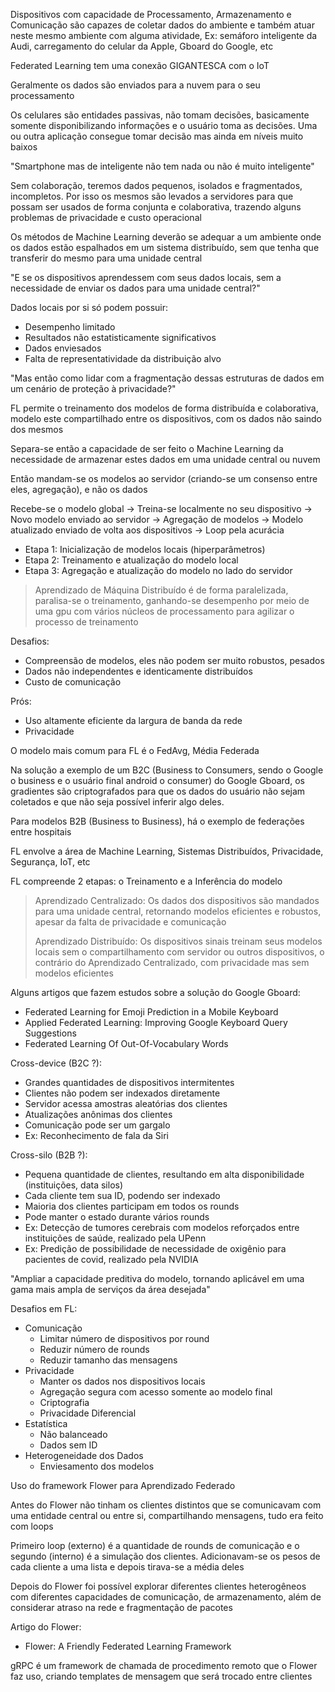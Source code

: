 Dispositivos com capacidade de Processamento, Armazenamento e Comunicação são capazes de coletar dados do ambiente e também atuar neste mesmo ambiente com alguma atividade, Ex: semáforo inteligente da Audi, carregamento do celular da Apple, Gboard do Google, etc

Federated Learning tem uma conexão GIGANTESCA com o IoT

Geralmente os dados são enviados para a nuvem para o seu processamento 

Os celulares são entidades passivas, não tomam decisões, basicamente somente disponibilizando informações e o usuário toma as decisões. Uma ou outra aplicação consegue tomar decisão mas ainda em níveis muito baixos

"Smartphone mas de inteligente não tem nada ou não é muito inteligente"

Sem colaboração, teremos dados pequenos, isolados e fragmentados, incompletos. Por isso os mesmos são levados a servidores para que possam ser usados de forma conjunta e colaborativa, trazendo alguns problemas de privacidade e custo operacional

Os métodos de Machine Learning deverão se adequar a um ambiente onde os dados estão espalhados em um sistema distribuído, sem que tenha que transferir do mesmo para uma unidade central

"E se os dispositivos aprendessem com seus dados locais, sem a necessidade de enviar os dados para uma unidade central?"

Dados locais por si só podem possuir:

- Desempenho limitado
- Resultados não estatisticamente significativos
- Dados enviesados
- Falta de representatividade da distribuição alvo

"Mas então como lidar com a fragmentação dessas estruturas de dados em um cenário de proteção à privacidade?"

FL permite o treinamento dos modelos de forma distribuída e colaborativa, modelo este compartilhado entre os dispositivos, com os dados não saindo dos mesmos

Separa-se então a capacidade de ser feito o Machine Learning da necessidade de armazenar estes dados em uma unidade central ou nuvem

Então mandam-se os modelos ao servidor (criando-se um consenso entre eles, agregação), e não os dados

Recebe-se o modelo global -> Treina-se localmente no seu dispositivo -> Novo modelo enviado ao servidor -> Agregação de modelos -> Modelo atualizado enviado de volta aos dispositivos -> Loop pela acurácia

- Etapa 1: Inicialização de modelos locais (hiperparâmetros)
- Etapa 2: Treinamento e atualização do modelo local
- Etapa 3: Agregação e atualização do modelo no lado do servidor

> Aprendizado de Máquina Distribuído é de forma paralelizada, paralisa-se o treinamento, ganhando-se desempenho por meio de uma gpu com vários núcleos de processamento para agilizar o processo de treinamento

Desafios:

- Compreensão de modelos, eles não podem ser muito robustos, pesados
- Dados não independentes e identicamente distribuídos
- Custo de comunicação

Prós:

- Uso altamente eficiente da largura de banda da rede
- Privacidade

O modelo mais comum para FL é o FedAvg, Média Federada

Na solução a exemplo de um B2C (Business to Consumers, sendo o Google o business e o usuário final android o consumer) do Google Gboard, os gradientes são criptografados para que os dados do usuário não sejam coletados e que não seja possível inferir algo deles. 

Para modelos B2B (Business to Business), há o exemplo de federações entre hospitais

FL envolve a área de Machine Learning, Sistemas Distribuídos, Privacidade, Segurança, IoT, etc

FL compreende 2 etapas: o Treinamento e a Inferência do modelo

> Aprendizado Centralizado: Os dados dos dispositivos são mandados para uma unidade central, retornando modelos eficientes e robustos, apesar da falta de privacidade e comunicação
>
> Aprendizado Distribuído: Os dispositivos sinais treinam seus modelos locais sem o compartilhamento com servidor ou outros dispositivos, o contrário do Aprendizado Centralizado, com privacidade mas sem modelos eficientes

Alguns artigos que fazem estudos sobre a solução do Google Gboard:

- Federated Learning for Emoji Prediction in a Mobile Keyboard
- Applied Federated Learning: Improving Google Keyboard Query Suggestions
- Federated Learning Of Out-Of-Vocabulary Words

Cross-device (B2C ?):

- Grandes quantidades de dispositivos intermitentes
- Clientes não podem ser indexados diretamente
- Servidor acessa amostras aleatórias dos clientes
- Atualizações anônimas dos clientes
- Comunicação pode ser um gargalo
- Ex: Reconhecimento de fala da Siri

Cross-silo (B2B ?):

- Pequena quantidade de clientes, resultando em alta disponibilidade (instituições, data silos)
- Cada cliente tem sua ID, podendo ser indexado
- Maioria dos clientes participam em todos os rounds
- Pode manter o estado durante vários rounds
- Ex: Detecção de tumores cerebrais com modelos reforçados entre instituições de saúde, realizado pela UPenn
- Ex: Predição de possibilidade de necessidade de oxigênio para pacientes de covid, realizado pela NVIDIA

"Ampliar a capacidade preditiva do modelo, tornando aplicável em uma gama mais ampla de serviços da área desejada"

Desafios em FL:

- Comunicação
  - Limitar número de dispositivos por round
  - Reduzir número de rounds
  - Reduzir tamanho das mensagens
- Privacidade
  - Manter os dados nos dispositivos locais
  - Agregação segura com acesso somente ao modelo final
  - Criptografia
  - Privacidade Diferencial
- Estatística
  - Não balanceado
  - Dados sem ID
- Heterogeneidade dos Dados
  - Enviesamento dos modelos 

Uso do framework Flower para Aprendizado Federado

Antes do Flower não tinham os clientes distintos que se comunicavam com uma entidade central ou entre si, compartilhando mensagens, tudo era feito com loops

Primeiro loop (externo) é a quantidade de rounds de comunicação e o segundo (interno) é a simulação dos clientes. Adicionavam-se os pesos de cada cliente a uma lista e depois tirava-se a média deles

Depois do Flower foi possível explorar diferentes clientes heterogêneos com diferentes capacidades de comunicação, de armazenamento, além de considerar atraso na rede e fragmentação de pacotes

Artigo do Flower:

- Flower: A Friendly Federated Learning Framework

gRPC é um framework de chamada de procedimento remoto que o Flower faz uso, criando templates de mensagem que será trocado entre clientes
